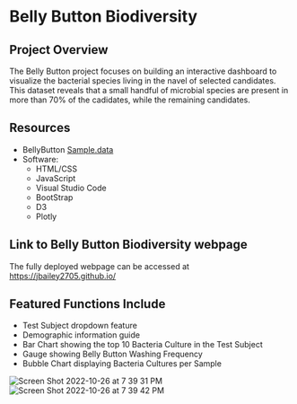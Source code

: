 # Belly Button Biodiversity

## Project Overview
The Belly Button project focuses on building an interactive dashboard to visualize the bacterial species living in the navel of selected candidates. This dataset reveals that a small handful of microbial species are present in more than 70% of the cadidates, while the remaining candidates.

## Resources
- BellyButton [Sample.data ](https://github.com/jbailey2705/jbailey2705.github.io/blob/main/samples.json)
- Software: 
  * HTML/CSS
  * JavaScript
  * Visual Studio Code
  * BootStrap
  * D3
  * Plotly

## Link to Belly Button Biodiversity webpage
The fully deployed webpage can be accessed at https://jbailey2705.github.io/

## Featured Functions Include
- Test Subject dropdown feature
- Demographic information guide
- Bar Chart showing the top 10 Bacteria Culture in the Test Subject
- Gauge showing Belly Button Washing Frequency
- Bubble Chart displaying Bacteria Cultures per Sample

![Screen Shot 2022-10-26 at 7 39 31 PM](https://user-images.githubusercontent.com/109354592/198164421-e3c68923-43d1-4308-9abf-3ca0e749f937.png)
![Screen Shot 2022-10-26 at 7 39 42 PM](https://user-images.githubusercontent.com/109354592/198164423-55abbe73-45e5-497c-95a0-f928d7e8fbe4.png)
